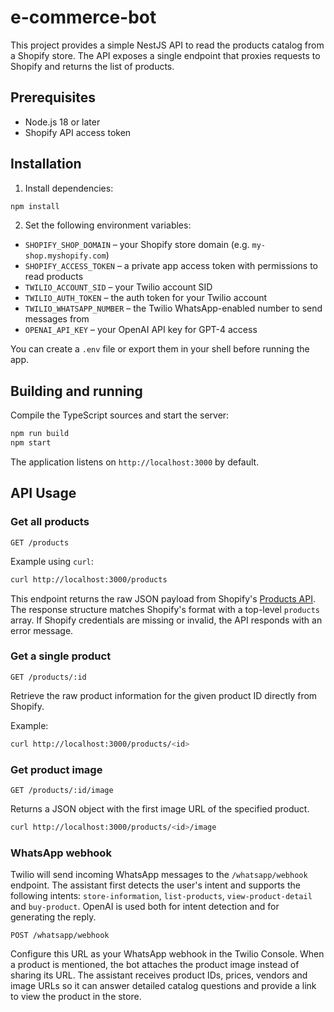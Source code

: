 # e-commerce-bot

This project provides a simple NestJS API to read the products catalog from a Shopify store. The API exposes a single endpoint that proxies requests to Shopify and returns the list of products.

## Prerequisites

- Node.js 18 or later
- Shopify API access token

## Installation

1. Install dependencies:

```bash
npm install
```

2. Set the following environment variables:

- `SHOPIFY_SHOP_DOMAIN` – your Shopify store domain (e.g. `my-shop.myshopify.com`)
- `SHOPIFY_ACCESS_TOKEN` – a private app access token with permissions to read products
- `TWILIO_ACCOUNT_SID` – your Twilio account SID
- `TWILIO_AUTH_TOKEN` – the auth token for your Twilio account
- `TWILIO_WHATSAPP_NUMBER` – the Twilio WhatsApp-enabled number to send messages from
- `OPENAI_API_KEY` – your OpenAI API key for GPT-4 access


You can create a `.env` file or export them in your shell before running the app.

## Building and running

Compile the TypeScript sources and start the server:

```bash
npm run build
npm start
```

The application listens on `http://localhost:3000` by default.


## API Usage

### Get all products

```
GET /products
```

Example using `curl`:

```bash
curl http://localhost:3000/products
```

This endpoint returns the raw JSON payload from Shopify's [Products API](https://shopify.dev/docs/api/admin-rest/2024-04/resources/product). The response structure matches Shopify's format with a top-level `products` array. If Shopify credentials are missing or invalid, the API responds with an error message.

### Get a single product

```
GET /products/:id
```

Retrieve the raw product information for the given product ID directly from Shopify.

Example:

```bash
curl http://localhost:3000/products/<id>
```

### Get product image

```
GET /products/:id/image
```

Returns a JSON object with the first image URL of the specified product.

```bash
curl http://localhost:3000/products/<id>/image
```

### WhatsApp webhook

Twilio will send incoming WhatsApp messages to the `/whatsapp/webhook` endpoint.
The assistant first detects the user's intent and supports the following intents:
`store-information`, `list-products`, `view-product-detail` and `buy-product`.
OpenAI is used both for intent detection and for generating the reply.

```
POST /whatsapp/webhook
```

Configure this URL as your WhatsApp webhook in the Twilio Console.
When a product is mentioned, the bot attaches the product image instead of sharing its URL. The assistant receives product IDs, prices, vendors and image URLs so it can answer detailed catalog questions and provide a link to view the product in the store.
